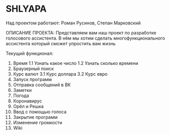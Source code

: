 # SHLYAPA
Над проектом работают: Роман Русинов, Степан Марковский

ОПИСАНИЕ ПРОЕКТА:
Представляем вам наш проект по разработке голосового ассистента. В нём мы хотим сделать многофункционального ассистента который сможет упростить вам жизнь


Текущий функционал:
 1. Время
   1.1 Узнать какое число
   1.2 Узнать сколько времени
 2. Браузерный поиск
 3. Курс валют
   3.1 Курс доллара
   3.2 Курс евро
 4. Запуск программ
 5. Отправка сообщений в ВК
 6. Заметки
 7. Погода
 8. Коронавирус
 9. Орёл и Решка
 10. Ввод с помощью голоса
 11. Закрытие программ
 12. Изменение громкости
 13. Wiki
